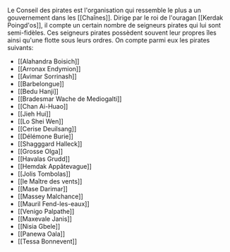 Le Conseil des pirates est l'organisation qui ressemble le plus a un gouvernement dans les [[Chaînes]]. Dirige par le roi de l'ouragan [[Kerdak Poingd'os]], il compte un certain nombre de seigneurs pirates qui lui sont semi-fidèles.
Ces seigneurs pirates possèdent souvent leur propres îles ainsi qu'une flotte sous leurs ordres. On compte parmi eux les pirates suivants:

- [[Alahandra Boisich]]
- [[Arronax Endymion]]
- [[Avimar Sorrinash]]
- [[Barbelongue]]
- [[Bedu Hanji]]
- [[Bradesmar Wache de Mediogalti]]
- [[Chan Ai-Huao]]
- [[Jieh Hui]]
- [[Lo Shei Wen]]
- [[Cerise Deuilsang]]
- [[Délémone Burie]]
- [[Shagggard Halleck]]
- [[Grosse Olga]]
- [[Havalas Grudd]]
- [[Hemdak Appâtevague]]
- [[Jolis Tombolas]]
- [[le Maître des vents]]
- [[Mase Darimar]]
- [[Massey Malchance]]
- [[Mauril Fend-les-eaux]]
- [[Venigo Palpathe]]
- [[Maxevale Janis]]
- [[Nisia Gbele]]
- [[Panewa Oala]]
- [[Tessa Bonnevent]]